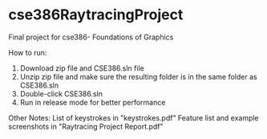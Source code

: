 # cse386RaytracingProject
Final project for cse386- Foundations of Graphics

How to run:
  1. Download zip file and CSE386.sln file
  2. Unzip zip file and make sure the resulting folder is in the same folder as CSE386.sln
  3. Double-click CSE386.sln
  4. Run in release mode for better performance

Other Notes:
List of keystrokes in "keystrokes.pdf"
Feature list and example screenshots in "Raytracing Project Report.pdf"
